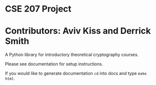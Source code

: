 # CSE 207 Project
# Contributors: Aviv Kiss and Derrick Smith
A Python library for introductory theoretical cryptography courses. 

Please see documentation for setup instructions. 

If you would like to generate documentation `cd` into docs and type `make html`.
